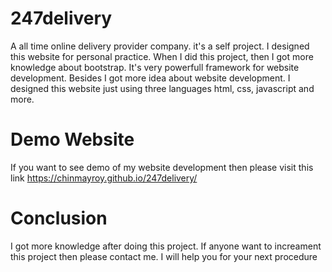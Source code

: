 # 247delivery
A all time online delivery provider company. it's a self project. I designed this website for personal practice. When I did this project, then I got more knowledge about bootstrap. It's very powerfull framework for website development. Besides I got more idea about website development. I designed this website just using three languages html, css, javascript and more.

# Demo Website
If you want to see demo of my website development then please visit this link https://chinmayroy.github.io/247delivery/

# Conclusion
I got more knowledge after doing this project. If anyone want to increament this project then please contact me. I will help you for your next procedure
